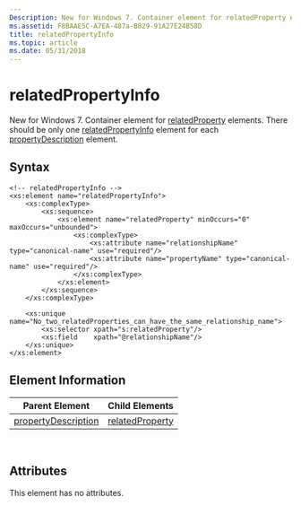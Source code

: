 ```yaml
---
Description: New for Windows 7. Container element for relatedProperty elements.
ms.assetid: F8BAAE5C-A7EA-487a-B829-91A27E24B58D
title: relatedPropertyInfo
ms.topic: article
ms.date: 05/31/2018
---
```


# relatedPropertyInfo

New for Windows 7. Container element for [relatedProperty](./propdesc-schema-relatedproperty.md) elements. There should be only one [relatedPropertyInfo]() element for each [propertyDescription](./propdesc-schema-propertydescription.md) element.

## Syntax


```
<!-- relatedPropertyInfo -->
<xs:element name="relatedPropertyInfo">
    <xs:complexType>
        <xs:sequence>
            <xs:element name="relatedProperty" minOccurs="0" maxOccurs="unbounded">
                <xs:complexType>
                    <xs:attribute name="relationshipName" type="canonical-name" use="required"/>
                    <xs:attribute name="propertyName" type="canonical-name" use="required"/>
                </xs:complexType>
            </xs:element>
        </xs:sequence>
    </xs:complexType>

    <xs:unique name="No_two_relatedProperties_can_have_the_same_relationship_name">
        <xs:selector xpath="s:relatedProperty"/>
        <xs:field    xpath="@relationshipName"/>
    </xs:unique>
</xs:element>
```



## Element Information



| Parent Element                                                   | Child Elements                                           |
|------------------------------------------------------------------|----------------------------------------------------------|
| [propertyDescription](./propdesc-schema-propertydescription.md) | [relatedProperty](./propdesc-schema-relatedproperty.md) |



 

## Attributes

This element has no attributes.

 

 